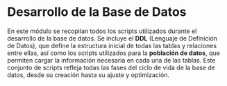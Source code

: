 # Desarrollo de la Base de Datos

En este módulo se recopilan todos los scripts utilizados durante el desarrollo de la base de datos. Se incluye el **DDL** (Lenguaje de Definición de Datos), que define la estructura inicial de todas las tablas y relaciones entre ellas, así como los scripts utilizados para la **población de datos**, que permiten cargar la información necesaria en cada una de las tablas. Este conjunto de scripts refleja todas las fases del ciclo de vida de la base de datos, desde su creación hasta su ajuste y optimización.
